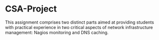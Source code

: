 # CSA-Project
This assignment comprises two distinct parts aimed at providing students with practical  experience in two critical aspects of network infrastructure management: Nagios monitoring  and DNS caching. 
